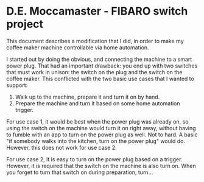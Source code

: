 # D.E. Moccamaster - FIBARO switch project

This document describes a modification that I did, in order to make my
coffee maker machine controllable via home automation.

I started out by doing the obvious, and connecting the machine to a smart power plug.
That had an important drawback: you end up with two switches that must work in unison:
the switch on the plug and the switch on the coffee maker. This conflicted with the
two basic use cases that I wanted to support:

  1. Walk up to the machine, prepare it and turn it on by hand.
  2. Prepare the machine and turn it based on some home automation trigger.

For use case 1, it would be best when the power plug was already on, so using the
switch on the machine would turn it on right away, without having to fumble with
an app to turn on the power plug as well. Not to hard. A basic "if somebody walks
into the kitchen, turn on the power plug" would do. However, this does not work
for use case 2.

For use case 2, it is easy to turn on the power plug based on a trigger. However,
it is required that the switch on the machine is also turn on. When you forget
to turn that switch on during preparation, turn...
